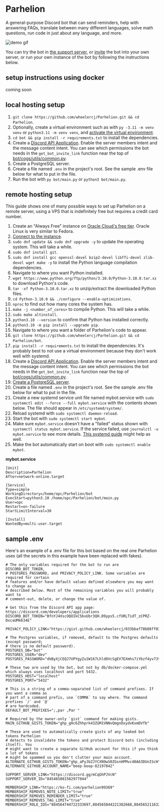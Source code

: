 # Parhelion

A general-purpose Discord bot that can send reminders, help with answering FAQs, translate between many different languages, solve math questions, run code in just about any language, and more.

![demo gif](https://media.giphy.com/media/ydzwjHvEZEc2kmi049/giphy.gif)

You can try the bot in [the support server](https://discord.gg/mCqGhPJVcN), or [invite](https://discord.com/oauth2/authorize?client_id=836071320328077332&scope=bot+applications.commands&permissions=2147740736) the bot into your own server, or run your own instance of the bot by following the instructions below.

## setup instructions using docker

coming soon

## local hosting setup

1. `git clone https://github.com/wheelercj/Parhelion.git && cd Parhelion`.
2. Optionally, create a virtual environment such as with `py -3.11 -m venv venv` or `python3.11 -m venv venv`, and [activate the virtual environment](https://python.land/virtual-environments/virtualenv).
3. `cd bot && pip install -r requirements.txt` to install the dependencies.
4.  Create a [Discord API Application](https://discord.com/developers/applications). Enable the server members intent and the message content intent. You can see which permissions the bot needs in the `get_bot_invite_link` function near the top of [bot/cogs/utils/common.py](https://github.com/wheelercj/Parhelion/blob/main/bot/cogs/utils/common.py).
5.  Create a PostgreSQL server.
6.  Create a file named `.env` in the project's root. See the sample .env file below for what to put in the file.
7.  Run the bot with `py bot/main.py` or `python3 bot/main.py`.

## remote hosting setup

This guide shows one of many possible ways to set up Parhelion on a remote server, using a VPS that is indefinitely free but requires a credit card number.

1. Create an "Always Free" instance on [Oracle Cloud's free tier](https://www.oracle.com/cloud/free/). Oracle Linux is very similar to Fedora.
2. [Connect to the instance](https://docs.oracle.com/en-us/iaas/Content/Compute/Tasks/accessinginstance.htm).
3. `sudo dnf update && sudo dnf upgrade -y` to update the operating system. This will take a while.
4. `sudo dnf install git`.
5. `sudo dnf install gcc openssl-devel bzip2-devel libffi-devel zlib-devel wget make -y` to install the Python language compilation dependencies.
6. Navigate to where you want Python installed.
7. `wget https://www.python.org/ftp/python/3.10.0/Python-3.10.0.tar.xz` to download Python's code.
8. `tar -xf Python-3.10.0.tar.xz` to unzip/extract the downloaded Python files.
9. `cd Python-3.10.0 && ./configure --enable-optimizations`.
10. `nproc` to find out how many cores the system has.
11. `make -j <number_of_cores>` to compile Python. This will take a while.
12. `sudo make altinstall`.
13. `python3.10 --version` to confirm that Python has installed correctly.
14. `python3.10 -m pip install --upgrade pip`.
15. Navigate to where you want a folder of Parhelion's code to appear.
16. `git clone https://github.com/wheelercj/Parhelion.git && cd Parhelion/bot`.
17. `pip install -r requirements.txt` to install the dependencies. It's probably best to not use a virtual environment because they don't work well with systemd.
18. Create a [Discord API Application](https://discord.com/developers/applications). Enable the server members intent and the message content intent. You can see which permissions the bot needs in the `get_bot_invite_link` function near the top of [bot/cogs/utils/common.py](https://github.com/wheelercj/Parhelion/blob/main/bot/cogs/utils/common.py).
19. [Create a PostgreSQL server](https://docs.fedoraproject.org/en-US/quick-docs/postgresql/).
20. Create a file named `.env` in the project's root. See the sample .env file below for what to put in the file.
21. Create a new systemd service unit file named mybot.service with `sudo systemctl edit --force --full mybot.service` with the contents shown below. The file should appear in `/etc/systemd/system/`.
22. Reload systemd with `sudo systemctl daemon-reload`.
23. Start the bot with `sudo systemctl start mybot`.
24. Make sure `mybot.service` doesn't have a "failed" status shown with `systemctl status mybot.service`. If the service failed, use `journalctl -u mybot.service` to see more details. [This systemd guide](https://www.digitalocean.com/community/tutorials/systemd-essentials-working-with-services-units-and-the-journal) might help as well.
25. Make the bot automatically start on boot with `sudo systemctl enable mybot`.

**mybot.service**

```
[Unit]
Description=Parhelion
After=network-online.target

[Service]
Type=simple
WorkingDirectory=/home/opc/Parhelion/bot
ExecStart=python3.10 /home/opc/Parhelion/bot/main.py
User=opc
Restart=on-failure
StartLimitInterval=30

[Install]
WantedBy=multi-user.target
```

## sample .env

Here's an example of a .env file for this bot based on the real one Parhelion uses (all the secrets in this example have been replaced with fakes).

```Dotenv
# The only variables required for the bot to run are DISCORD_BOT_TOKEN,
# POSTGRES_PASSWORD, and PRIVACY_POLICY_LINK. Some variables are required for certain
# features and/or have default values defined elsewhere you may want to change as
# described below. Most of the remaining variables you will probably want to
# comment-out, delete, or change the value of.

# Get this from the Discord API app page: https://discord.com/developers/applications
DISCORD_BOT_TOKEN="BfnYJ4XscOQOIkC5bxUbr3QH.D9yps5.cfURLTidT_zCPRZ-DxcaUMk634E"

PRIVACY_POLICY_LINK="https://gist.github.com/wheelercj/033bbaf78b08ff0335943d5119347853"

# The Postgres variables, if removed, default to the Postgres defaults (except password;
# there is no default password).
POSTGRES_DB="bot"
POSTGRES_USER="dev"
POSTGRES_PASSWORD="dkByXjCEQJ7UPYgyZu1W167LhldOVcSgEV7EXmhs7iYbzf4yv73tmIzYlmqvSQHYZrLo7se8lbOR3FYIFBzJv6NgDwg5GBj4FZIc"

# These two are used by the bot, but not by db/docker-compose.yml which always uses localhost and port 5432.
POSTGRES_HOST="localhost"
POSTGRES_PORT="5432"

# This is a string of a comma-separated list of command prefixes. If you want a comma as
# part of a command prefix, use `COMMA` to say where. The command prefixes `/` and `@`
# are hardcoded.
DEFAULT_BOT_PREFIXES=";,par ,Par "

# Required by the owner-only `gist` command for making gists.
MAIN_GITHUB_GISTS_TOKEN="ghp_gHc6Zhhprk43ZGM1VNNvQmgnDxydvKxmDVfb"

# These are used to automatically create gists of any leaked bot tokens Parhelion
# detects to invalidate the tokens and protect Discord bots (including itself). You
# might want to create a separate GitHub account for this if you think a lot of tokens
# might be spammed so you don't clutter your main account.
ALTERNATE_GITHUB_GISTS_TOKEN="ghp_aPyJbZJYCXN9wS0ZGsnHPMvc40A63DUnIScH"
ALTERNATE_GITHUB_ACCOUNT_NAME="beep-boop-82197842"

SUPPORT_SERVER_LINK="https://discord.gg/mCqGhPJVcN"
SUPPORT_SERVER_ID="845465081582977044"

MEMBERSHIP_LINK="https://ko-fi.com/parhelion99369"
MEMBERSHIP_REMOVES_NOTE_LIMIT="true"
MEMBERSHIP_REMOVES_REMINDER_LIMIT="true"
MEMBERSHIP_REMOVES_TAG_LIMIT="true"
MEMBERSHIP_ROLE_IDS="884564744722333697,884565844221382668,884565211632267285"
```
